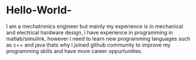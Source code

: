 # Hello-World-
I am a mechatronics engineer but mainly my experience is in mechanical and electrical hardware design, i have experience in programming in matlab/simulink, however i need to learn new programming languages such as c++ and java thats why i joined github community to improve my programming skills and have more career oppurtunities. 

